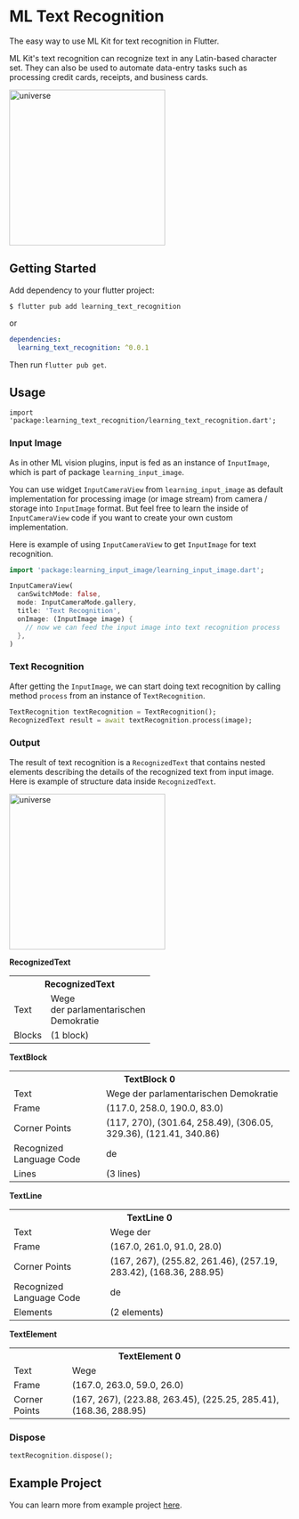 # ML Text Recognition

The easy way to use ML Kit for text recognition in Flutter.

ML Kit's text recognition can recognize text in any Latin-based character set. They can also be used to automate data-entry tasks such as processing credit cards, receipts, and business cards.

<img src="https://github.com/salkuadrat/learning/raw/master/packages/learning_text_recognition/screenshot.jpg" alt="universe" width="280">

## Getting Started

Add dependency to your flutter project:

```
$ flutter pub add learning_text_recognition
```

or

```yaml
dependencies:
  learning_text_recognition: ^0.0.1
```

Then run `flutter pub get`.

## Usage

```
import 'package:learning_text_recognition/learning_text_recognition.dart';
```

### Input Image

As in other ML vision plugins, input is fed as an instance of `InputImage`, which is part of package  `learning_input_image`. 

You can use widget `InputCameraView` from `learning_input_image` as default implementation for processing image (or image stream) from camera / storage into `InputImage` format. But feel free to learn the inside of `InputCameraView` code if you want to create your own custom implementation.

Here is example of using `InputCameraView` to get `InputImage` for text recognition.

```dart
import 'package:learning_input_image/learning_input_image.dart';

InputCameraView(
  canSwitchMode: false,
  mode: InputCameraMode.gallery,
  title: 'Text Recognition',
  onImage: (InputImage image) {
    // now we can feed the input image into text recognition process
  },
)
```

### Text Recognition

After getting the `InputImage`, we can start doing text recognition by calling method `process` from an instance of `TextRecognition`.

```dart
TextRecognition textRecognition = TextRecognition();
RecognizedText result = await textRecognition.process(image);
```

### Output

The result of text recognition is a `RecognizedText` that contains nested elements describing the details of the recognized text from input image. Here is example of structure data inside `RecognizedText`.

<img src="https://github.com/salkuadrat/learning/raw/master/packages/learning_text_recognition/example.jpg" alt="universe" width="280">

**RecognizedText**

<table>
  <tr>
    <th colspan="2">RecognizedText</td>
  </tr>
  <tr>
    <td>Text</td>
    <td>
      Wege<br>
      der parlamentarischen<br>
      Demokratie
    </td>
  </tr>
  <tr>
    <td>Blocks</td>
    <td>(1 block)</td>
  </tr>
</table>

**TextBlock**

<table>
  <tr>
    <th colspan="2">TextBlock 0</td>
  </tr>
  <tr>
    <td>Text</td>
    <td>Wege der parlamentarischen Demokratie</td>
  </tr>
  <tr>
    <td>Frame</td>
    <td>(117.0, 258.0, 190.0, 83.0)</td>
  </tr>
  <tr>
    <td>Corner Points</td>
    <td>(117, 270), (301.64, 258.49), (306.05, 329.36), (121.41, 340.86)</td>
  </tr>
  <tr>
    <td>Recognized Language Code</td>
    <td>de</td>
  </tr>
  <tr>
    <td>Lines</td>
    <td>(3 lines)</td>
  </tr>
</table>

**TextLine**

<table>
  <tr>
    <th colspan="2">TextLine 0</td>
  </tr>
  <tr>
    <td>Text</td>
    <td>Wege der</td>
  </tr>
  <tr>
    <td>Frame</td>
    <td>(167.0, 261.0, 91.0, 28.0)</td>
  </tr>
  <tr>
    <td>Corner Points</td>
    <td>(167, 267), (255.82, 261.46), (257.19, 283.42), (168.36, 288.95)
</td>
  </tr>
  <tr>
    <td>Recognized Language Code</td>
    <td>de</td>
  </tr>
  <tr>
    <td>Elements</td>
    <td>(2 elements)</td>
  </tr>
</table>

**TextElement**

<table>
  <tr>
    <th colspan="2">TextElement 0</td>
  </tr>
  <tr>
    <td>Text</td>
    <td>Wege</td>
  </tr>
  <tr>
    <td>Frame</td>
    <td>(167.0, 263.0, 59.0, 26.0)</td>
  </tr>
  <tr>
    <td>Corner Points</td>
    <td>(167, 267), (223.88, 263.45), (225.25, 285.41), (168.36, 288.95)
</td>
  </tr>
</table>

### Dispose

```dart
textRecognition.dispose();
```

## Example Project

You can learn more from example project [here](example).
